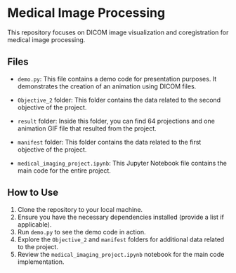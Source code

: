 # Medical Image Processing

This repository focuses on DICOM image visualization and coregistration for medical image processing.

## Files

- `demo.py`: This file contains a demo code for presentation purposes. It demonstrates the creation of an animation using DICOM files.

- `Objective_2` folder: This folder contains the data related to the second objective of the project.

- `result` folder: Inside this folder, you can find 64 projections and one animation GIF file that resulted from the project.

- `manifest` folder: This folder contains the data related to the first objective of the project.

- `medical_imaging_project.ipynb`: This Jupyter Notebook file contains the main code for the entire project.

## How to Use

1. Clone the repository to your local machine.
2. Ensure you have the necessary dependencies installed (provide a list if applicable).
3. Run `demo.py` to see the demo code in action.
4. Explore the `Objective_2` and `manifest` folders for additional data related to the project.
5. Review the `medical_imaging_project.ipynb` notebook for the main code implementation.
